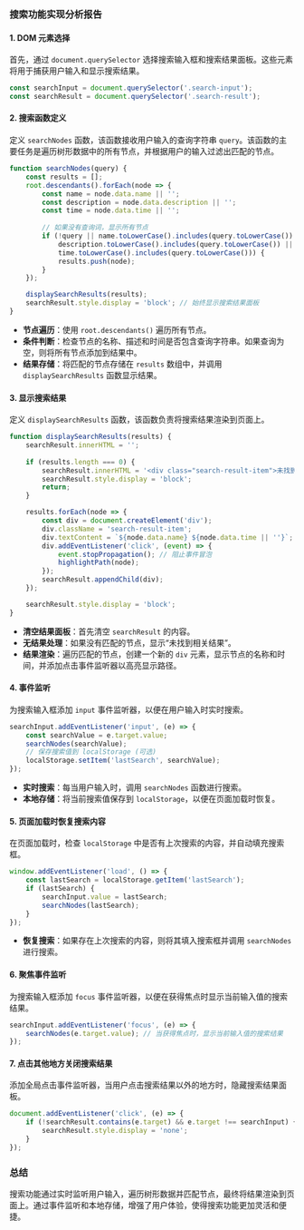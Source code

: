 ### 搜索功能实现分析报告

#### 1. DOM 元素选择
首先，通过 `document.querySelector` 选择搜索输入框和搜索结果面板。这些元素将用于捕获用户输入和显示搜索结果。

```javascript
const searchInput = document.querySelector('.search-input');
const searchResult = document.querySelector('.search-result');
```

#### 2. 搜索函数定义
定义 `searchNodes` 函数，该函数接收用户输入的查询字符串 `query`。该函数的主要任务是遍历树形数据中的所有节点，并根据用户的输入过滤出匹配的节点。

```javascript
function searchNodes(query) {
    const results = [];
    root.descendants().forEach(node => {
        const name = node.data.name || '';
        const description = node.data.description || '';
        const time = node.data.time || '';
        
        // 如果没有查询词，显示所有节点
        if (!query || name.toLowerCase().includes(query.toLowerCase()) ||
            description.toLowerCase().includes(query.toLowerCase()) ||
            time.toLowerCase().includes(query.toLowerCase())) {
            results.push(node);
        }
    });

    displaySearchResults(results);
    searchResult.style.display = 'block'; // 始终显示搜索结果面板
}
```

- **节点遍历**：使用 `root.descendants()` 遍历所有节点。
- **条件判断**：检查节点的名称、描述和时间是否包含查询字符串。如果查询为空，则将所有节点添加到结果中。
- **结果存储**：将匹配的节点存储在 `results` 数组中，并调用 `displaySearchResults` 函数显示结果。

#### 3. 显示搜索结果
定义 `displaySearchResults` 函数，该函数负责将搜索结果渲染到页面上。

```javascript
function displaySearchResults(results) {
    searchResult.innerHTML = '';
    
    if (results.length === 0) {
        searchResult.innerHTML = '<div class="search-result-item">未找到相关结果</div>';
        searchResult.style.display = 'block';
        return;
    }

    results.forEach(node => {
        const div = document.createElement('div');
        div.className = 'search-result-item';
        div.textContent = `${node.data.name} ${node.data.time || ''}`;
        div.addEventListener('click', (event) => {
            event.stopPropagation(); // 阻止事件冒泡
            highlightPath(node);
        });
        searchResult.appendChild(div);
    });

    searchResult.style.display = 'block';
}
```

- **清空结果面板**：首先清空 `searchResult` 的内容。
- **无结果处理**：如果没有匹配的节点，显示“未找到相关结果”。
- **结果渲染**：遍历匹配的节点，创建一个新的 `div` 元素，显示节点的名称和时间，并添加点击事件监听器以高亮显示路径。

#### 4. 事件监听
为搜索输入框添加 `input` 事件监听器，以便在用户输入时实时搜索。

```javascript
searchInput.addEventListener('input', (e) => {
    const searchValue = e.target.value;
    searchNodes(searchValue);
    // 保存搜索值到 localStorage (可选)
    localStorage.setItem('lastSearch', searchValue);
});
```

- **实时搜索**：每当用户输入时，调用 `searchNodes` 函数进行搜索。
- **本地存储**：将当前搜索值保存到 `localStorage`，以便在页面加载时恢复。

#### 5. 页面加载时恢复搜索内容
在页面加载时，检查 `localStorage` 中是否有上次搜索的内容，并自动填充搜索框。

```javascript
window.addEventListener('load', () => {
    const lastSearch = localStorage.getItem('lastSearch');
    if (lastSearch) {
        searchInput.value = lastSearch;
        searchNodes(lastSearch);
    }
});
```

- **恢复搜索**：如果存在上次搜索的内容，则将其填入搜索框并调用 `searchNodes` 进行搜索。

#### 6. 聚焦事件监听
为搜索输入框添加 `focus` 事件监听器，以便在获得焦点时显示当前输入值的搜索结果。

```javascript
searchInput.addEventListener('focus', (e) => {
    searchNodes(e.target.value); // 当获得焦点时，显示当前输入值的搜索结果
});
```

#### 7. 点击其他地方关闭搜索结果
添加全局点击事件监听器，当用户点击搜索结果以外的地方时，隐藏搜索结果面板。

```javascript
document.addEventListener('click', (e) => {
    if (!searchResult.contains(e.target) && e.target !== searchInput) {
        searchResult.style.display = 'none';
    }
});
```

### 总结
搜索功能通过实时监听用户输入，遍历树形数据并匹配节点，最终将结果渲染到页面上。通过事件监听和本地存储，增强了用户体验，使得搜索功能更加灵活和便捷。